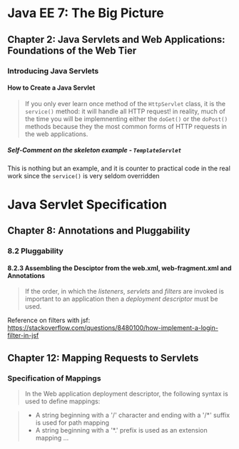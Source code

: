 # Java EE 7: The Big Picture
## Chapter 2: Java Servlets and Web Applications: Foundations of the Web Tier
### Introducing Java Servlets
#### How to Create a Java Servlet
> If you only ever learn once method of the `HttpServlet` class, it is the `service()` method: it will handle all HTTP request! in reality, much of the time you will be implemnenting either the `doGet()` or the `doPost()` methods because they the most common forms of HTTP requests in the web applications.

##### Self-Comment on the skeleton example - `TemplateServlet`
This is nothing but an example, and it is counter to practical code in the real work since the `service()` is very seldom overridden

# Java Servlet Specification
## Chapter 8: Annotations and Pluggability
### 8.2 Pluggability
#### 8.2.3 Assembling the Desciptor from the web.xml, web-fragment.xml and Annotations

> If the order, in which the *listeners*, *servlets* and *filters* are invoked is important to an application then a *deployment descriptor* must be used.

Reference on filters with jsf: https://stackoverflow.com/questions/8480100/how-implement-a-login-filter-in-jsf

## Chapter 12: Mapping Requests to Servlets
### Specification of Mappings
> In the Web application deployment descriptor, the following syntax is used to define mappings:

> * A string beginning with a '/' character and ending with a '/\*' suffix is used for path mapping
> * A string beginning with a '*.' prefix is used as an extension mapping
> ...

